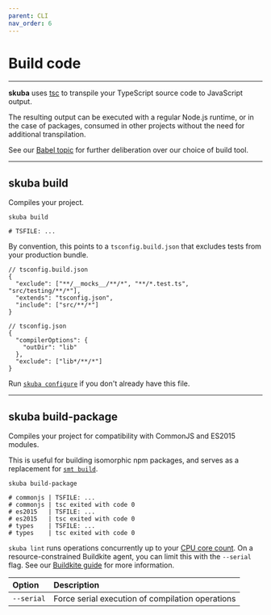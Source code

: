 ```yaml
---
parent: CLI
nav_order: 6
---
```


# Build code

---

**skuba** uses [tsc] to transpile your TypeScript source code to JavaScript output.

The resulting output can be executed with a regular Node.js runtime,
or in the case of packages,
consumed in other projects without the need for additional transpilation.

See our [Babel topic] for further deliberation over our choice of build tool.

---

## skuba build

Compiles your project.

```shell
skuba build

# TSFILE: ...
```

By convention, this points to a `tsconfig.build.json` that excludes tests from your production bundle.

```jsonc
// tsconfig.build.json
{
  "exclude": ["**/__mocks__/**/*", "**/*.test.ts", "src/testing/**/*"],
  "extends": "tsconfig.json",
  "include": ["src/**/*"]
}
```

```jsonc
// tsconfig.json
{
  "compilerOptions": {
    "outDir": "lib"
  },
  "exclude": ["lib*/**/*"]
}
```

Run [`skuba configure`] if you don't already have this file.

---

## skuba build-package

Compiles your project for compatibility with CommonJS and ES2015 modules.

This is useful for building isomorphic npm packages, and serves as a replacement for [`smt build`].

```shell
skuba build-package

# commonjs | TSFILE: ...
# commonjs | tsc exited with code 0
# es2015   | TSFILE: ...
# es2015   | tsc exited with code 0
# types    | TSFILE: ...
# types    | tsc exited with code 0
```

`skuba lint` runs operations concurrently up to your [CPU core count].
On a resource-constrained Buildkite agent,
you can limit this with the `--serial` flag.
See our [Buildkite guide] for more information.

| Option     | Description                                      |
| :--------- | :----------------------------------------------- |
| `--serial` | Force serial execution of compilation operations |

[`smt build`]: ../migration-guides/seek-module-toolkit.md#building
[`skuba configure`]: ./configure.md#skuba-configure
[babel topic]: ../deep-dives/babel.md
[buildkite guide]: ../deep-dives/buildkite.md
[cpu core count]: https://nodejs.org/api/os.html#os_os_cpus
[tsc]: https://www.typescriptlang.org/docs/handbook/compiler-options.html
